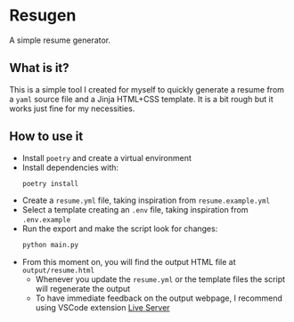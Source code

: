 # Resugen

A simple resume generator.

## What is it?

This is a simple tool I created for myself to quickly generate a resume from a `yaml` source file and a Jinja HTML+CSS template. It is a bit rough but it works just fine for my necessities.

## How to use it

- Install `poetry` and create a virtual environment
- Install dependencies with:
  ```sh
  poetry install
  ```
- Create a `resume.yml` file, taking inspiration from `resume.example.yml`
- Select a template creating an `.env` file, taking inspiration from `.env.example`
- Run the export and make the script look for changes:
  ```sh
  python main.py
  ```
- From this moment on, you will find the output HTML file at `output/resume.html`
  - Whenever you update the `resume.yml` or the template files the script will regenerate the output
  - To have immediate feedback on the output webpage, I recommend using VSCode extension [Live Server](https://marketplace.visualstudio.com/items?itemName=ritwickdey.LiveServer)
